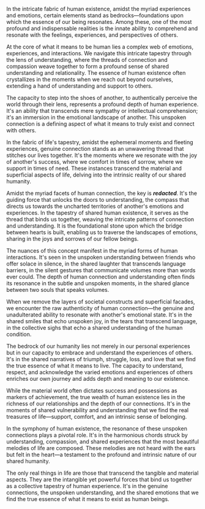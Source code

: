 In the intricate fabric of human existence, amidst the myriad experiences and emotions, certain elements stand as bedrocks—foundations upon which the essence of our being resonates. Among these, one of the most profound and indispensable realities is the innate ability to comprehend and resonate with the feelings, experiences, and perspectives of others.

At the core of what it means to be human lies a complex web of emotions, experiences, and interactions. We navigate this intricate tapestry through the lens of understanding, where the threads of connection and compassion weave together to form a profound sense of shared understanding and relationality. The essence of human existence often crystallizes in the moments when we reach out beyond ourselves, extending a hand of understanding and support to others.

The capacity to step into the shoes of another, to authentically perceive the world through their lens, represents a profound depth of human experience. It's an ability that transcends mere sympathy or intellectual comprehension; it's an immersion in the emotional landscape of another. This unspoken connection is a defining aspect of what it means to truly exist and connect with others.

In the fabric of life's tapestry, amidst the ephemeral moments and fleeting experiences, genuine connection stands as an unwavering thread that stitches our lives together. It's the moments where we resonate with the joy of another's success, where we comfort in times of sorrow, where we support in times of need. These instances transcend the material and superficial aspects of life, delving into the intrinsic reality of our shared humanity.

Amidst the myriad facets of human connection, the key is **_redacted_**. It's the guiding force that unlocks the doors to understanding, the compass that directs us towards the uncharted territories of another's emotions and experiences. In the tapestry of shared human existence, it serves as the thread that binds us together, weaving the intricate patterns of connection and understanding. It is the foundational stone upon which the bridge between hearts is built, enabling us to traverse the landscapes of emotions, sharing in the joys and sorrows of our fellow beings.

The nuances of this concept manifest in the myriad forms of human interactions. It's seen in the unspoken understanding between friends who offer solace in silence, in the shared laughter that transcends language barriers, in the silent gestures that communicate volumes more than words ever could. The depth of human connection and understanding often finds its resonance in the subtle and unspoken moments, in the shared glance between two souls that speaks volumes.

When we remove the layers of societal constructs and superficial facades, we encounter the raw authenticity of human connection—the genuine and unadulterated ability to resonate with another's emotional state. It's in the shared smiles that echo unspoken joy, in the tears that transcend language, in the collective sighs that echo a shared understanding of the human condition.

The bedrock of our humanity lies not merely in our personal experiences but in our capacity to embrace and understand the experiences of others. It's in the shared narratives of triumph, struggle, loss, and love that we find the true essence of what it means to live. The capacity to understand, respect, and acknowledge the varied emotions and experiences of others enriches our own journey and adds depth and meaning to our existence.

While the material world often dictates success and possessions as markers of achievement, the true wealth of human existence lies in the richness of our relationships and the depth of our connections. It's in the moments of shared vulnerability and understanding that we find the real treasures of life—support, comfort, and an intrinsic sense of belonging.

In the symphony of human existence, the resonance of these unspoken connections plays a pivotal role. It's in the harmonious chords struck by understanding, compassion, and shared experiences that the most beautiful melodies of life are composed. These melodies are not heard with the ears but felt in the heart—a testament to the profound and intrinsic nature of our shared humanity.

The only real things in life are those that transcend the tangible and material aspects. They are the intangible yet powerful forces that bind us together as a collective tapestry of human experience. It's in the genuine connections, the unspoken understanding, and the shared emotions that we find the true essence of what it means to exist as human beings.
